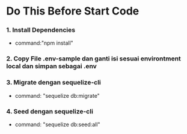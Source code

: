 # Do This Before Start Code

### 1. Install Dependencies
- command:"npm install"

### 2. Copy File .env-sample dan ganti isi sesuai environtment local dan simpan sebagai .env

### 3. Migrate dengan sequelize-cli
- command: "sequelize db:migrate"

### 4. Seed dengan sequelize-cli
- command: "sequelize db:seed:all"
